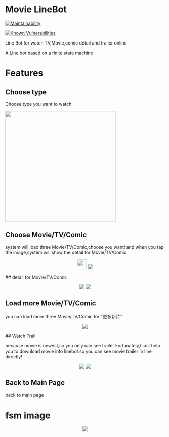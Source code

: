# Movie LineBot

[![Maintainability](https://api.codeclimate.com/v1/badges/dc7fa47fcd809b99d087/maintainability)](https://codeclimate.com/github/NCKU-CCS/TOC-Project-2020/maintainability)

[![Known Vulnerabilities](https://snyk.io/test/github/NCKU-CCS/TOC-Project-2020/badge.svg)](https://snyk.io/test/github/NCKU-CCS/TOC-Project-2020)

Line Bot for watch TV,Movie,comic detail and trailer online

A Line bot based on a finite state machine

# Features

## Choose type

Choose type you want to watch

<p>
    <img src="feature/mainPage.jpg" width="350" height="350">
</p>

## Choose Movie/TV/Comic

system will load three Movie/TV/Comic,choose you want!
and when you tap the image,system will show the detail for Movie/TV/Comic

<p align=center>
    <img style="width:30px; height:30px;" src="feature/movie.jpg">
    <img src="feature/tv.jpg">

</p>
## detail for Movie/TV/Comic

<p align=center>
    <img src="feature/detail.jpg">
    <img src="feature/detail2.jpg">
</p>

## Load more Movie/TV/Comic

you can load more three Movie/TV/Comic for "更多新片"

<p align=center>
    <img src="feature/loadmore.jpg">
</p>
## Watch Trail

because movie is newest,so you only can see trailer
Fortunately,I just help you to download movie into linebot
so you can see movie trailer in line directly!

<p align=center>
    <img src="feature/trailer.jpg">
    <img src="feature/mp4.jpg">
</p>

## Back to Main Page

back to main page

# fsm image

<p align=center>
    <img src="feature/fsm.png">
</p>
